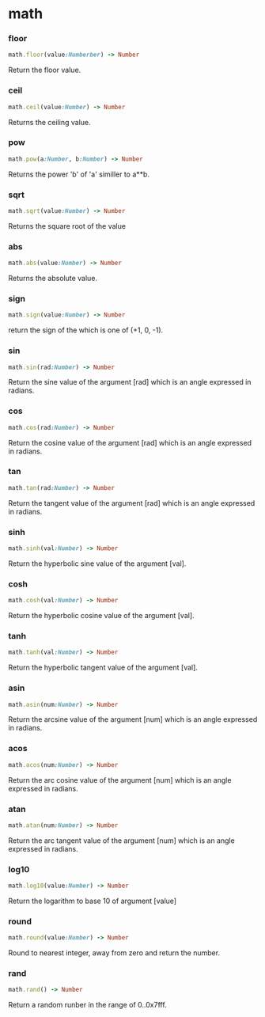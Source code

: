 # math

### floor

```ruby
math.floor(value:Numberber) -> Number
```

Return the floor value.

### ceil

```ruby
math.ceil(value:Number) -> Number
```

Returns the ceiling value.

### pow

```ruby
math.pow(a:Number, b:Number) -> Number
```

Returns the power 'b' of 'a' similler to a**b.

### sqrt

```ruby
math.sqrt(value:Number) -> Number
```

Returns the square root of the value

### abs

```ruby
math.abs(value:Number) -> Number
```

Returns the absolute value.

### sign

```ruby
math.sign(value:Number) -> Number
```

return the sign of the which is one of (+1, 0, -1).

### sin

```ruby
math.sin(rad:Number) -> Number
```

Return the sine value of the argument [rad] which is an angle expressed in radians.

### cos

```ruby
math.cos(rad:Number) -> Number
```

Return the cosine value of the argument [rad] which is an angle expressed in radians.

### tan

```ruby
math.tan(rad:Number) -> Number
```

Return the tangent value of the argument [rad] which is an angle expressed in radians.

### sinh

```ruby
math.sinh(val:Number) -> Number
```

Return the hyperbolic sine value of the argument [val].

### cosh

```ruby
math.cosh(val:Number) -> Number
```

Return the hyperbolic cosine value of the argument [val].

### tanh

```ruby
math.tanh(val:Number) -> Number
```

Return the hyperbolic tangent value of the argument [val].

### asin

```ruby
math.asin(num:Number) -> Number
```

Return the arcsine value of the argument [num] which is an angle expressed in radians.

### acos

```ruby
math.acos(num:Number) -> Number
```

Return the arc cosine value of the argument [num] which is an angle expressed in radians.

### atan

```ruby
math.atan(num:Number) -> Number
```

Return the arc tangent value of the argument [num] which is an angle expressed in radians.

### log10

```ruby
math.log10(value:Number) -> Number
```

Return the logarithm to base 10 of argument [value]

### round

```ruby
math.round(value:Number) -> Number
```

Round to nearest integer, away from zero and return the number.

### rand

```ruby
math.rand() -> Number
```

Return a random runber in the range of 0..0x7fff.
